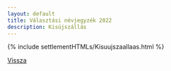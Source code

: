 ```yaml
---
layout: default
title: Választási névjegyzék 2022
description: Kisújszállás
---
```


{% include settlementHTMLs/Kisuujszaallaas.html %}

[Vissza](./)